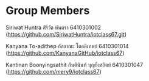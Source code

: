 # Group Members
Siriwat Huntra สิริวัต หันตรา 6410301002 (https://github.com/SiriwatHuntra/iotclass67.git)

Kanyana To-adithep กัลยาณะ โตอดิเทพย์ 6410301014 (https://github.com/KanyanaGitHub/iotclass67)

Kantinan Boonyingsathit กันตินันท์ บุญยิ่งสถิตย์ 6410301047 (https://github.com/mery9/iotclass67)
